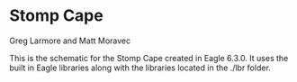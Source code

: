 Stomp Cape
=======

Greg Larmore and Matt Moravec


This is the schematic for the Stomp Cape created in Eagle 6.3.0. It uses the built in Eagle libraries along with the libraries located in the ./lbr folder.

